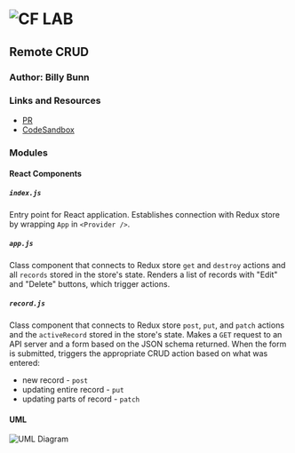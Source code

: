 ![CF](http://i.imgur.com/7v5ASc8.png) LAB
=================================================

## Remote CRUD

### Author: Billy Bunn

### Links and Resources
* [PR](https://github.com/401-advanced-javascript-billybunn/lab-34/pull/1)
* [CodeSandbox]()

### Modules
#### React Components
##### `index.js`
Entry point for React application. Establishes connection with Redux store by wrapping `App` in `<Provider />`.

##### `app.js`
Class component that connects to Redux store `get` and `destroy` actions and all `records` stored in the store's state. Renders a list of records with "Edit" and "Delete" buttons, which trigger actions.

##### `record.js`
Class component that connects to Redux store `post`, `put`, and `patch` actions and the `activeRecord` stored in the store's state. Makes a `GET` request to an API server and a form based on the JSON schema returned. When the form is submitted, triggers the appropriate CRUD action based on what was entered:
* new record - `post`
* updating entire record - `put`
* updating parts of record - `patch`

#### UML
![UML Diagram](https://i.imgur.com/awx3ugm.jpg)
